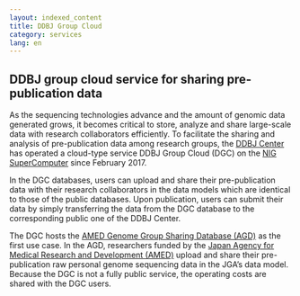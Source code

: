 ```yaml
---
layout: indexed_content
title: DDBJ Group Cloud
category: services
lang: en
---
```


## DDBJ group cloud service for sharing pre-publication data <a name="dgc"></a>

As the sequencing technologies advance and the amount of genomic data
generated grows, it becomes critical to store, analyze and share
large-scale data with research collaborators efficiently. To facilitate
the sharing and analysis of pre-publication data among research groups,
the [DDBJ Center](/index-e.html) has operated a cloud-type service DDBJ
Group Cloud (DGC) on the [NIG
SuperComputer](https://sc.ddbj.nig.ac.jp/en) since February 2017.

In the DGC databases, users can upload and share their pre-publication
data with their research collaborators in the data models which are
identical to those of the public databases. Upon publication, users can
submit their data by simply transferring the data from the DGC database
to the corresponding public one of the DDBJ Center.

The DGC hosts the [AMED Genome Group Sharing Database
(AGD)](/agd/index-e.html) as the first use case. In the AGD, researchers
funded by the [Japan Agency for Medical Research and Development
(AMED)](//www.amed.go.jp/en) upload and share their pre-publication raw
personal genome sequencing data in the JGA’s data model. Because the DGC
is not a fully public service, the operating costs are shared with the
DGC users.

